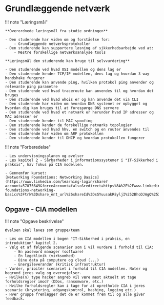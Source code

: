 # Grundlæggende netværk

!!! note "Læringsmål"


    **Overordnede læringsmål fra studie ordningen**

    - Den studerende har viden om og forståelse for:
        - Grundlæggende netværksprotokoller
    - Den studerende kan supportere løsning af sikkerhedsarbejde ved at:
        - Mestre forskellige netværksanalyse tools

    **Læringsmål den studerende kan bruge til selvvurdering**
    
    - Den studerende ved hvad OSI modellen og dens lag er
    - Den studerende kender TCP/IP modellen, dens lag og hvordan 3 way handshake fungerer
    - Den studerende kan anvende ping, hvilken protokol ping anvender og relevante ping parametre
    - Den studerende ved hvad traceroute kan anvendes til og hvordan det bruges
    - Den studerende ved hvad whois er og kan anvende det via CLI
    - Den studerende har viden om hvordan DNS systemet er opbygget og hvordan dig kan bruges til at forespørge DNS servere
    - Den studerende ved hvad et netværk er herunder hvad IP adresser og MAC adresser er
    - Den studerende kender til MAC spoofing
    - Den studerende kender de forskellige netværks topologier
    - Den studerende ved hvad hhv. en switch og en router anvendes til
    - Den studerende har viden om ARP protokollen
    - Den studerende kender til DHCP og hvordan protokollen fungerer

!!! note "Forberedelse"


    - Læs undervisningsplanen og øvelser
    - Læs kapitel 2 - Sårbarheder i informationssystemer i "IT-Sikkerhed i praksis", hav fokus på CIA modellen.

    - Gennemfør kurset:
    [Networking Foundations: Networking Basics](https://www.linkedin.com/learning-login/share?account=57075649&forceAccount=false&redirect=https%3A%2F%2Fwww.linkedin.com%2Flearning%2Fnetworking-foundations-networking-basics%3Ftrk%3Dshare_ent_url%26shareId%3DsSYuusakR8yljI%252BhoDJAgQ%253D%253D)

## Opgave - CIA modellen

!!! note "Opgave beskrivelse"

    Øvelsen skal laves som gruppe/team

    - Læs om CIA modellen i bogen "IT-Sikkerhed i praksis, en introduktion" kapitel 2.
    - Vælg et af følgende scenarier som i vil vurdere i forhold til CIA:
        - En password manager (software)
        - En lægeklinik (virksomhed)
        - Dine data på computere og cloud (...)
        - Energileverandør (kritisk infrastruktur)
    - Vurder, prioitér scenariet i forhold til CIA modellen. Noter og begrund jeres valg og overvejelser.
    - Hvilke(n) type hacker angreb vil være mest aktuelt at tage forholdsregler imod? (DDos, ransomware, etc.)
    - Hvilke forholdsregler kan i tage for at opretholde CIA i jeres scenarie (kryptering, adgangskontrol, hashing, logging etc.)
    - Hver gruppe fremlægger det de er kommet frem til og alle giver feedback.